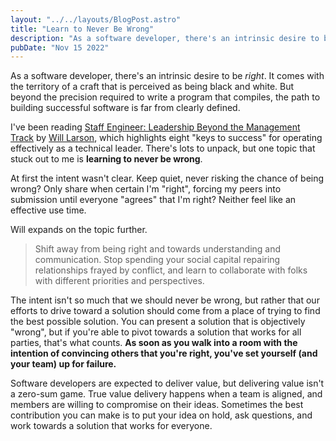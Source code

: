 ```yaml
---
layout: "../../layouts/BlogPost.astro"
title: "Learn to Never Be Wrong"
description: "As a software developer, there's an intrinsic desire to be right, but that desire can lead to ineffective teams, especially in leadership positions."
pubDate: "Nov 15 2022"
---
```


As a software developer, there's an intrinsic desire to be _right_. It comes with the territory of a craft that is perceived as being black and white. But beyond the precision required to write a program that compiles, the path to building successful software is far from clearly defined.

I've been reading [Staff Engineer: Leadership Beyond the Management Track](https://staffeng.com/book) by [Will Larson](https://twitter.com/lethain), which highlights eight "keys to success" for operating effectively as a technical leader. There's lots to unpack, but one topic that stuck out to me is **learning to never be wrong**.

At first the intent wasn't clear. Keep quiet, never risking the chance of being wrong? Only share when certain I'm "right", forcing my peers into submission until everyone "agrees" that I'm right? Neither feel like an effective use time.

Will expands on the topic further.

> Shift away from being right and towards understanding and communication. Stop spending your social capital repairing relationships frayed by conflict, and learn to collaborate with folks with different priorities and perspectives.

The intent isn't so much that we should never be wrong, but rather that our efforts to drive toward a solution should come from a place of trying to find the best possible solution. You can present a solution that is objectively "wrong", but if you're able to pivot towards a solution that works for all parties, that's what counts. **As soon as you walk into a room with the intention of convincing others that you're right, you've set yourself (and your team) up for failure.**

Software developers are expected to deliver value, but delivering value isn't a zero-sum game. True value delivery happens when a team is aligned, and members are willing to compromise on their ideas. Sometimes the best contribution you can make is to put your idea on hold, ask questions, and work towards a solution that works for everyone.
